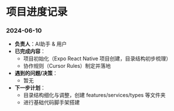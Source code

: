 # 项目进度记录

### 2024-06-10
- **负责人**：AI助手 & 用户
- **已完成内容**：
  - 项目初始化（Expo React Native 项目创建，目录结构初步梳理）
  - 协作规则（Cursor Rules）制定并落地
- **遇到的问题/决策**：
  - 暂无
- **下一步计划**：
  - 目录结构细化与调整，创建 features/services/types 等文件夹
  - 进行基础代码脚手架搭建 